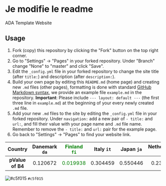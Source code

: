 # Je modifie le readme 


ADA Template Website
## Usage
1. Fork (copy) this repository by clicking the "Fork" button on the top right corner.
2. Go to "Settings" -> "Pages" in your forked repository. Under "Branch" change "None" to "master" and click "Save".
3. Edit the `_config.yml` file in your forked repository to change the site title (after `title:`) and description (after `description:`).
4. Build your own page by editing this `README.md` (home page) and creating new `.md` files (other pages), formatting is done with standard [GitHub Markdown syntax](https://docs.github.com/en/get-started/writing-on-github/getting-started-with-writing-and-formatting-on-github/basic-writing-and-formatting-syntax), we provide an example file `example.md` in the repository.
**Important**: Please include ```--- layout: default ---``` (the first three line in `example.md`) at the beginning of your every newly created `.md` file.
5. Add your new `.md` files to the site by editing the `_config.yml` file in your forked repository. Under `navigation:` add a new pair of `- title:` and `url:`, and fill their value with your page name and `.md` file name. Remember to remove the `- title:` and `url:` pair for the example page.
6. Go back to "Settings" -> "Pages" to find your website link.


| **Country**          | Danemark `da`| <font color='green'>Finland `fi`</font> |Italy `it`| Japan `ja`| Netherlands `nl`|Norway `no`| Sweden `sv`|
|:---------------------:|:-----------:|:----------:|:---------:|:--------------:|:---------:|:--------------:|:------------:|
| **pValue of B4**| 0.120672 |<font color='green'>0.019938</font>  |0.304459 | 0.550446|0.231474|0.950895 |0.752893|


![#c5f015](coucou) `#c5f015`

